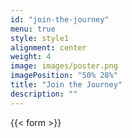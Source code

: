 ```yaml
---
id: "join-the-journey"
menu: true
style: style1
alignment: center
weight: 4
image: images/poster.png
imagePosition: "50% 28%"
title: "Join the Journey"
description: ""
---
```


{{< form >}}